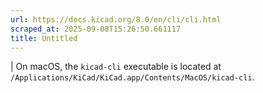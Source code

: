 ```yaml
---
url: https://docs.kicad.org/8.0/en/cli/cli.html
scraped_at: 2025-09-08T15:26:50.661117
title: Untitled
---
```


|  On macOS, the `kicad-cli` executable is located at
`/Applications/KiCad/KiCad.app/Contents/MacOS/kicad-cli`.

